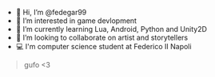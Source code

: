 - 👋 Hi, I’m @fedegar99
- 👀 I’m interested in game devlopment
- 🌱 I’m currently learning Lua, Android, Python and Unity2D
- 💞️ I’m looking to collaborate on artist and storytellers
- 💻 I'm computer science student at Federico II Napoli

>gufo <3

<!---
https://github.com/fedegar99
- 📫 How to reach me ...
fedegar99/fedegar99 is a ✨ special ✨ repository because its `README.md` (this file) appears on your GitHub profile.
You can click the Preview link to take a look at your changes.
--->
